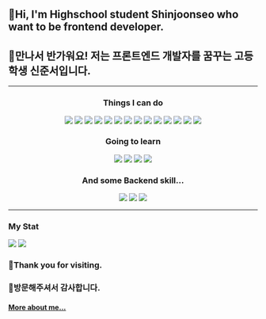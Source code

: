 ## 👋Hi, I'm Highschool student Shinjoonseo who want to be frontend developer.
## 👋만나서 반가워요! 저는 프론트엔드 개발자를 꿈꾸는 고등학생 신준서입니다.
---
<div align=center>

### Things I can do
![](https://img.shields.io/badge/HTML5-E34F26?style=flat&logo=HTML5&logoColor=white)
![](https://img.shields.io/badge/CSS3-1572B6?style=flat&logo=CSS3&logoColor=white)
![](https://img.shields.io/badge/JavaScript-F7DF1E?style=flat&logo=JavaScript&logoColor=white)
![](https://img.shields.io/badge/Illustrator-FF9A00?style=flat&logo=AdobeIllustrator&logoColor=white)
![](https://img.shields.io/badge/Photoshop-31A8FF?style=flat&logo=AdobePhotoshop&logoColor=white)
![](https://img.shields.io/badge/AfterEffects-9999FF?style=flat&logo=AdobeAfterEffects&logoColor=white)
![](https://img.shields.io/badge/Figma-F24E1E?style=flat&logo=Figma&logoColor=white)
![](https://img.shields.io/badge/Arduino-00979D?style=flat&logo=Arduino&logoColor=white)
![](https://img.shields.io/badge/Micro:bit-00ED00?style=flat&logo=micro:bit&logoColor=white)
![](https://img.shields.io/badge/C-A8B9CC?style=flat&logo=C&logoColor=white)
![](https://img.shields.io/badge/Git-F05032?style=flat&logo=Git&logoColor=white)
![](https://img.shields.io/badge/Github-181717?style=flat&logo=Github&logoColor=white)
![](https://img.shields.io/badge/Notion-000000?style=flat&logo=Notion&logoColor=white)
![](https://img.shields.io/badge/Velog-20C997?style=flat&logo=Velog&logoColor=white)
### Going to learn
![](https://img.shields.io/badge/Vue.js-20C997?style=flat&logo=Vue.js&logoColor=white)
![](https://img.shields.io/badge/React-31A8FF?style=flat&logo=React&logoColor=white)
![](https://img.shields.io/badge/TypeScript-3178C6?style=flat&logo=TypeScript&logoColor=white)
![](https://img.shields.io/badge/Three.js-000000?style=flat&logo=Three.js&logoColor=white)
### And some Backend skill...
![](https://img.shields.io/badge/Ubuntu-000000?style=flat&logo=Ubuntu&logoColor=white)
![](https://img.shields.io/badge/MySQL-4479A1?style=flat&logo=MySQL&logoColor=white)
![](https://img.shields.io/badge/Oracle-F80000?style=flat&logo=Oracle&logoColor=white)

</div>

---
### My Stat
![](https://img.shields.io/github/last-commit/baeian/baeian.github.io?color=success)
![](https://img.shields.io/github/commit-activity/w/baeian/baeian.github.io?color=success)
### 🙇Thank you for visiting.
### 🙇방문해주셔서 감사합니다.
#### [More about me...](https://linktr.ee/baeian)

